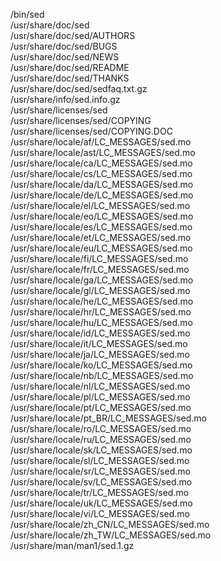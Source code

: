 /bin/sed  
/usr/share/doc/sed  
/usr/share/doc/sed/AUTHORS  
/usr/share/doc/sed/BUGS  
/usr/share/doc/sed/NEWS  
/usr/share/doc/sed/README  
/usr/share/doc/sed/THANKS  
/usr/share/doc/sed/sedfaq.txt.gz  
/usr/share/info/sed.info.gz  
/usr/share/licenses/sed  
/usr/share/licenses/sed/COPYING  
/usr/share/licenses/sed/COPYING.DOC  
/usr/share/locale/af/LC\_MESSAGES/sed.mo  
/usr/share/locale/ast/LC\_MESSAGES/sed.mo  
/usr/share/locale/ca/LC\_MESSAGES/sed.mo  
/usr/share/locale/cs/LC\_MESSAGES/sed.mo  
/usr/share/locale/da/LC\_MESSAGES/sed.mo  
/usr/share/locale/de/LC\_MESSAGES/sed.mo  
/usr/share/locale/el/LC\_MESSAGES/sed.mo  
/usr/share/locale/eo/LC\_MESSAGES/sed.mo  
/usr/share/locale/es/LC\_MESSAGES/sed.mo  
/usr/share/locale/et/LC\_MESSAGES/sed.mo  
/usr/share/locale/eu/LC\_MESSAGES/sed.mo  
/usr/share/locale/fi/LC\_MESSAGES/sed.mo  
/usr/share/locale/fr/LC\_MESSAGES/sed.mo  
/usr/share/locale/ga/LC\_MESSAGES/sed.mo  
/usr/share/locale/gl/LC\_MESSAGES/sed.mo  
/usr/share/locale/he/LC\_MESSAGES/sed.mo  
/usr/share/locale/hr/LC\_MESSAGES/sed.mo  
/usr/share/locale/hu/LC\_MESSAGES/sed.mo  
/usr/share/locale/id/LC\_MESSAGES/sed.mo  
/usr/share/locale/it/LC\_MESSAGES/sed.mo  
/usr/share/locale/ja/LC\_MESSAGES/sed.mo  
/usr/share/locale/ko/LC\_MESSAGES/sed.mo  
/usr/share/locale/nb/LC\_MESSAGES/sed.mo  
/usr/share/locale/nl/LC\_MESSAGES/sed.mo  
/usr/share/locale/pl/LC\_MESSAGES/sed.mo  
/usr/share/locale/pt/LC\_MESSAGES/sed.mo  
/usr/share/locale/pt\_BR/LC\_MESSAGES/sed.mo  
/usr/share/locale/ro/LC\_MESSAGES/sed.mo  
/usr/share/locale/ru/LC\_MESSAGES/sed.mo  
/usr/share/locale/sk/LC\_MESSAGES/sed.mo  
/usr/share/locale/sl/LC\_MESSAGES/sed.mo  
/usr/share/locale/sr/LC\_MESSAGES/sed.mo  
/usr/share/locale/sv/LC\_MESSAGES/sed.mo  
/usr/share/locale/tr/LC\_MESSAGES/sed.mo  
/usr/share/locale/uk/LC\_MESSAGES/sed.mo  
/usr/share/locale/vi/LC\_MESSAGES/sed.mo  
/usr/share/locale/zh\_CN/LC\_MESSAGES/sed.mo  
/usr/share/locale/zh\_TW/LC\_MESSAGES/sed.mo  
/usr/share/man/man1/sed.1.gz  
